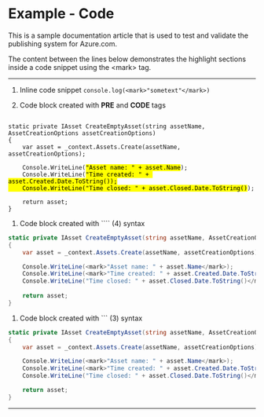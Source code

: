 <properties pageTitle="Documentation Example - Inline code" metaKeywords="" description="This is an example document" services="" documentationCenter="" title="Documentation Example - Inline code" authors="jamescon" solutions="" videoId="" scriptId="" />

# Example - Code #
This is a sample documentation article that is used to test and validate the publishing system for Azure.com.  

The content between the lines below demonstrates the highlight sections inside a code snippet using the <ph id="ph1">&lt;mark&gt;</ph> tag.

---

1. Inline code snippet `console.log(<mark>"sometext"</mark>)` 

1. Code block created with  <bpt id="p1">**</bpt>PRE<ept id="p1">**</ept> and <bpt id="p2">**</bpt>CODE<ept id="p2">**</ept> tags

<pre><code>
static private IAsset CreateEmptyAsset(string assetName, AssetCreationOptions assetCreationOptions)
{
    var asset = _context.Assets.Create(assetName, assetCreationOptions);

    Console.WriteLine(<mark>"Asset name: " + asset.Name</mark>);
    Console.WriteLine(<mark>"Time created: " + asset.Created.Date.ToString());
    Console.WriteLine("Time closed: " + asset.Closed.Date.ToString()</mark>);
    
    return asset;
}
</code></pre>

1. Code block created with  <ph id="ph1">\`\`\`\`</ph> (4) syntax

````C#
static private IAsset CreateEmptyAsset(string assetName, AssetCreationOptions assetCreationOptions)
{
    var asset = _context.Assets.Create(assetName, assetCreationOptions);

    Console.WriteLine(<mark>"Asset name: " + asset.Name</mark>);
    Console.WriteLine(<mark>"Time created: " + asset.Created.Date.ToString());
    Console.WriteLine("Time closed: " + asset.Closed.Date.ToString()</mark>);
    
    return asset;
}
````

1. Code block created with  <ph id="ph1">\`\`\`</ph> (3) syntax

```C#
static private IAsset CreateEmptyAsset(string assetName, AssetCreationOptions assetCreationOptions)
{
    var asset = _context.Assets.Create(assetName, assetCreationOptions);

    Console.WriteLine(<mark>"Asset name: " + asset.Name</mark>);
    Console.WriteLine(<mark>"Time created: " + asset.Created.Date.ToString());
    Console.WriteLine("Time closed: " + asset.Closed.Date.ToString()</mark>);

    return asset;
}
```

---

